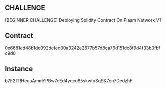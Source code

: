 ## CHALLENGE
[BEGINNER CHALLENGE] Deploying Solidity Contract On Plasm Network V1

## Contract 
0x6681ed48b1de092defed00a3242e2677b57d8ca76d151dc8f9d4f33b0fbfc9d0

## Instance
b7F2TRHeuuAmmYPBw7eEd4yqcu85skwtnSqSK7en7DedzhF
